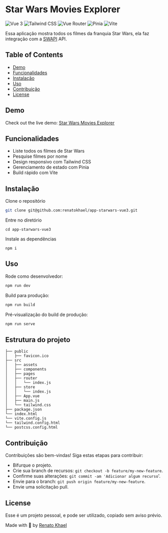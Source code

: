 # Star Wars Movies Explorer

![Vue 3](https://img.shields.io/badge/vue-3.4.21-brightgreen)
![Tailwind CSS](https://img.shields.io/badge/tailwindcss-3.4.3-blue)
![Vue Router](https://img.shields.io/badge/vue--router-4.3.2-blue)
![Pinia](https://img.shields.io/badge/pinia-2.1.7-yellow)
![Vite](https://img.shields.io/badge/vite-5.2.0-green)

Essa aplicação mostra todos os filmes da franquia Star Wars, ela faz integração com a [SWAPI](https://swapi.dev/) API.

## Table of Contents

- [Demo](#demo)
- [Funcionalidades](#funcionalidades)
- [Instalação](#instalação)
- [Uso](#uso)
- [Contribuição](#contribuição)
- [License](#license)

## Demo

Check out the live demo: [Star Wars Movies Explorer](https://your-demo-link.com)

## Funcionalidades

- Liste todos os filmes de Star Wars
- Pesquise filmes por nome
- Design responsivo com Tailwind CSS
- Gerenciamento de estado com Pinia
- Build rápido com Vite

## Instalação

Clone o repositório

```bash
git clone git@github.com:renatokhael/app-starwars-vue3.git
```
Entre no diretório
```
cd app-starwars-vue3
```
Instale as dependências
```
npm i
```

## Uso

Rode como desenvolvedor:
```bash
npm run dev
```

Build para produção:
```bash
npm run build
```

Pré-visualização do build de produção:
```bash
npm run serve
```

## Estrutura do projeto

```
├── public
│   ├── favicon.ico 
├── src
│   ├── assets
│   ├── components
│   ├── pages
│   ├── router
│   │   └── index.js
│   ├── store
│   │   └── index.js
│   ├── App.vue
│   ├── main.js
│   └── tailwind.css
├── package.json
└── index.html
└── vite.config.js
└── tailwind.config.html
└── postcss.config.html
```

## Contribuição

Contribuições são bem-vindas! Siga estas etapas para contribuir:

- Bifurque o projeto.
- Crie sua branch de recursos: ```git checkout -b feature/my-new-feature```.
- Confirme suas alterações: ```git commit -am 'Adicionar algum recurso```'.
- Envie para o branch: ```git push origin feature/my-new-feature```.
- Envie uma solicitação pull.

## License
Esse é um projeto pessoal, e pode ser utilizado, copiado sem aviso prévio.

Made with 💚 by [Renato Khael](https://renatokhael.dev)





